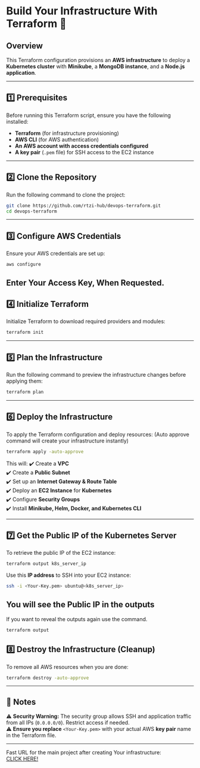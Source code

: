# Build Your Infrastructure With Terraform 🚀

## Overview
This Terraform configuration provisions an **AWS infrastructure** to deploy a **Kubernetes cluster** with **Minikube**, a **MongoDB instance**, and a **Node.js application**.

---

## 1️⃣ Prerequisites
Before running this Terraform script, ensure you have the following installed:

- **Terraform** (for infrastructure provisioning)
- **AWS CLI** (for AWS authentication)
- **An AWS account with access credentials configured**
- **A key pair** (`.pem` file) for SSH access to the EC2 instance

---

## 2️⃣ Clone the Repository
Run the following command to clone the project:

```bash
git clone https://github.com/rtzi-hub/devops-terraform.git
cd devops-terraform
```

---

## 3️⃣ Configure AWS Credentials
Ensure your AWS credentials are set up:

```bash
aws configure
```
Enter Your Access Key, When Requested.
---

## 4️⃣ Initialize Terraform
Initialize Terraform to download required providers and modules:

```bash
terraform init
```

---

## 5️⃣ Plan the Infrastructure
Run the following command to preview the infrastructure changes before applying them:

```bash
terraform plan
```

---

## 6️⃣ Deploy the Infrastructure
To apply the Terraform configuration and deploy resources:
(Auto approve command will create your infrastructure instantly)
```bash
terraform apply -auto-approve
```

This will:
✔️ Create a **VPC**  
✔️ Create a **Public Subnet**  
✔️ Set up an **Internet Gateway & Route Table**  
✔️ Deploy an **EC2 Instance** for **Kubernetes**  
✔️ Configure **Security Groups**  
✔️ Install **Minikube, Helm, Docker, and Kubernetes CLI**  

---

## 7️⃣ Get the Public IP of the Kubernetes Server
To retrieve the public IP of the EC2 instance:

```bash
terraform output k8s_server_ip
```

Use this **IP address** to SSH into your EC2 instance:

```bash
ssh -i <Your-Key.pem> ubuntu@<k8s_server_ip>
```
You will see the Public IP in the outputs
---
If you want to reveal the outputs again use the command.
```bash
terraform output
```
## 8️⃣ Destroy the Infrastructure (Cleanup)
To remove all AWS resources when you are done:

```bash
terraform destroy -auto-approve
```
---

## 📌 Notes
⚠️ **Security Warning:** The security group allows SSH and application traffic from all IPs (`0.0.0.0/0`). Restrict access if needed.  
⚠️ **Ensure you replace** `<Your-Key.pem>` with your actual AWS **key pair** name in the Terraform file.  

---
Fast URL for the main project after creating Your infrastructure:  
[CLICK HERE!](https://github.com/rtzi-hub/devops-k8s-app/tree/main)
